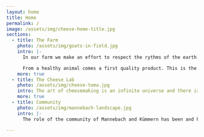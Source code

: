 ```yaml
---
layout: home
title: Home
permalink: /
image: /assets/img/cheese-home-title.jpg
sections:
  - title: The Farm
    photo: /assets/img/goats-in-field.jpg
    intro: |-
      In our farm we make an effort to respect the rythms of the earth. We have a livestock of 80 goats, 2 billygoats and a dog. The well being of our animals is our number 1 priority.

      From a healthy animal comes a first quality product. This is the reason why we make sure that they only eat natural fodder, they are not milked for about a month a year, that they spend as much time as possible outdoors and that even inside the stable they have a cosy space.
    more: true
  - title: The Cheese Lab
    photo: /assets/img/cheese-toma.jpg
    intro: The art of cheesemaking is an infinite universe and there is always something new to learn. We take a lot of inspiration from the Italian cheesmaking tradition. In crafting our cheese we look for semplicity and authenticity that leave space to the excellence of the raw material we use. Our offer of dairy products varies from the freshest and delicate cream cheeses to older cheeses with sharper flavours.
    more: true
  - title: Community
    photo: /assets/img/mannebach-landscape.jpg
    intro: |-
      The role of the community of Mannebach and Kūmmern has been and keeps beeing of fundamental importance for the success of our project. Through the years, there have been many people that helped us and with whom we have developed friendships and for us this i all that matters: when the local community recognises our effort and passion, we are satisfied. Particularly, we owe our thoughts and gratitude to Peter Büdinger, that unfortunately is not with us anymore. Since way before the project started Peter followed and helped us in every step. Still today Peter's family lets us use his cheese laboratory.

---
```

